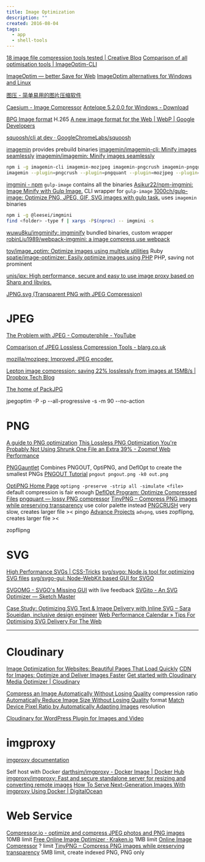 ```yaml
---
title: Image Optimization
description: ""
created: 2016-08-04
tags:
  - app
  - shell-tools
---
```


[18 image file compression tools tested | Creative Bloq](http://www.creativebloq.com/design/image-compression-tools-1132865)
[Comparison of all optimisation tools | ImageOptim-CLI](https://jamiemason.github.io/ImageOptim-CLI/)

[ImageOptim — better Save for Web](https://imageoptim.com/mac)
[ImageOptim alternatives for Windows and Linux](https://imageoptim.com/versions.html)

[图压 - 简单易用的图片压缩软件](https://tuya.xinxiao.tech/#open-source)

[Caesium - Image Compressor](https://saerasoft.com/caesium)
[Antelope 5.2.0.0 for Windows - Download](https://antelope.en.uptodown.com/windows)

[BPG Image format](http://bellard.org/bpg/) H.265
[A new image format for the Web | WebP | Google Developers](https://developers.google.com/speed/webp/)

[squoosh/cli at dev · GoogleChromeLabs/squoosh](https://github.com/GoogleChromeLabs/squoosh/tree/dev/cli)

[imagemin](https://github.com/imagemin?type=source) provides prebuild binaries
[imagemin/imagemin-cli: Minify images seamlessly](https://github.com/imagemin/imagemin-cli)
[imagemin/imagemin: Minify images seamlessly](https://github.com/imagemin/imagemin)

```sh
npm i -g imagemin-cli imagemin-mozjpeg imagemin-pngcrush imagemin-pngquant
imagemin --plugin=pngcrush --plugin=pngquant --plugin=mozjpeg --plugin=gifsicle --plugin=svgo "images/**" "outdir"
```

[imgmini - npm](https://www.npmjs.com/package/imgmini) `gulp-image` contains all the binaries
[Asikur22/npm-imgmini: Image Minify with Gulp Image.](https://github.com/Asikur22/npm-imgmini) CLI wrapper for `gulp-image`
[1000ch/gulp-image: Optimize PNG, JPEG, GIF, SVG images with gulp task.](https://github.com/1000ch/gulp-image) uses `imagemin` binaries

```sh
npm i -g @leesei/imgmini
find <folder> -type f | xargs -P$(nproc) -- imgmini -s
```

[wuwu8ku/imgminify: imgminify](https://github.com/wuwu8ku/imgminify) bundled binaries, custom wrapper
[robinLiu1989/webpack-imgmini: a image compress use webpack](https://github.com/robinLiu1989/webpack-imgmini)

[toy/image_optim: Optimize images using multiple utilities](https://github.com/toy/image_optim) Ruby
[spatie/image-optimizer: Easily optimize images using PHP](https://github.com/spatie/image-optimizer) PHP, saving not prominent

[unjs/ipx: High performance, secure and easy to use image proxy based on Sharp and libvips.](https://github.com/unjs/ipx/)

[JPNG.svg (Transparent PNG with JPEG Compression)](https://codepen.io/shshaw/full/LVKEdv?__cf_chl_jschl_tk__=15fe89eba4cfcd91483b5f446e2bd7e5ab144a98-1576653921-0-ARmYaylhbR0Nwzr7Mb1AyZfGpO-GnPHy5k34lS3n7FiDgdgDmphs82JUSbBitFdYosbBbcLbt3SMeNGDXfAg7qcL8aCfPc3aVx-H1FO8IE8lPAt4HL7pB9SqkIHxhSzdVtLbzZvZM_1aCFCBQYIBt4qhNpL3qNW-BW9BW7ywQXFm1hO9iZHbvT3KfbYlS7yH63F4Eh2K7encgLe89AfCvVEkoQckqI-16qekSdQt4PUznsma9fmmpgazM1G3xqO-lmc0gVczow9ykDT2FRLV3m4iCEtJgsKJN0hXf80xaSRyoz0ag-6mn7iimQf2zzl6NTU4Thbs8hz-L11V7PlL1zkjanQpR6aEoGEKHanbXEiM)

# JPEG

[The Problem with JPEG - Computerphile - YouTube](https://www.youtube.com/watch?v=yBX8GFqt6GA)

[Comparison of JPEG Lossless Compression Tools - blarg.co.uk](https://blarg.co.uk/blog/comparison-of-jpeg-lossless-compression-tools)

[mozilla/mozjpeg: Improved JPEG encoder.](https://github.com/mozilla/mozjpeg)

[Lepton image compression: saving 22% losslessly from images at 15MB/s | Dropbox Tech Blog](https://blogs.dropbox.com/tech/2016/07/lepton-image-compression-saving-22-losslessly-from-images-at-15mbs/)

[The home of PackJPG](http://www.elektronik.htw-aalen.de/packjpg/)

jpegoptim -P -p --all-progressive -s -m 90 --no-action <file>

# PNG

[A guide to PNG optimization](http://optipng.sourceforge.net/pngtech/optipng.html)
[This Lossless PNG Optimization You're Probably Not Using Shrunk One File an Extra 39% - Zoompf Web Performance](https://zoompf.com/blog/2014/11/png-optimization)

[PNGGauntlet](https://pnggauntlet.com/) Combines PNGOUT, OptiPNG, and DeflOpt to create the smallest PNGs
[PNGOUT Tutorial](http://advsys.net/ken/util/pngout.htm)
`pngout pngout.png -k0 out.png`

[OptiPNG Home Page](http://optipng.sourceforge.net/)
`optipng -preserve -strip all -simulate <file>` default compression is fair enough
[DeflOpt Program: Optimize Compressed Files](http://www.dotnetperls.com/deflopt)
[pngquant — lossy PNG compressor](https://pngquant.org/)
[TinyPNG – Compress PNG images while preserving transparency](https://tinypng.com/) use color palette instead
[PNGCRUSH](https://pmt.sourceforge.io/pngcrush/) very slow, creates larger file ><
pingo
[Advance Projects](http://www.advancemame.it/doc-advpng.html) `advpng`, uses zopflipng, creates larger file ><

zopflipng

# SVG

[High Performance SVGs | CSS-Tricks](https://css-tricks.com/high-performance-svgs/)
[svg/svgo: Node.js tool for optimizing SVG files](https://github.com/svg/svgo)
[svg/svgo-gui: Node-WebKit based GUI for SVGO](https://github.com/svg/svgo-gui)

[SVGOMG - SVGO's Missing GUI](https://jakearchibald.github.io/svgomg/) with live feedback
[SVGito - An SVG Optimizer — Sketch Master](https://sketchmaster.com/svg-optimizer)

[Case Study: Optimizing SVG Text & Image Delivery with Inline SVG – Sara Soueidan, inclusive design engineer](https://www.sarasoueidan.com/blog/optimizing-svg-delivery-with-svg/)
[Web Performance Calendar » Tips For Optimising SVG Delivery For The Web](https://calendar.perfplanet.com/2014/tips-for-optimising-svg-delivery-for-the-web/)

---

# Cloudinary

[Image Optimization for Websites: Beautiful Pages That Load Quickly](https://cloudinary.com/blog/image_optimization_for_websites_beautiful_pages_that_load_quickly)
[CDN for Images: Optimize and Deliver Images Faster](https://cloudinary.com/blog/delivering_all_your_websites_images_through_a_cdn)
[Get started with Cloudinary Media Optimizer | Cloudinary](https://cloudinary.com/documentation/media_optimizer_get_started)

[Compress an Image Automatically Without Losing Quality](https://cloudinary.com/blog/the_holy_grail_of_image_optimization_or_balancing_visual_quality_and_file_size) compression ratio
[Automatically Reduce Image Size Without Losing Quality](https://cloudinary.com/blog/adaptive_browser_based_image_format_delivery) format
[Match Device Pixel Ratio by Automatically Adapting Images](https://cloudinary.com/blog/how_to_automatically_adapt_website_images_to_retina_and_hidpi_devices) resolution

[Cloudinary for WordPress Plugin for Images and Video](https://cloudinary.com/blog/introducing_cloudinary_s_wordpress_plugin_for_dynamic_images_and_video)

# imgproxy

[imgproxy documentation](https://docs.imgproxy.net/)

Self host with Docker
[darthsim/imgproxy - Docker Image | Docker Hub](https://hub.docker.com/r/darthsim/imgproxy/)
[imgproxy/imgproxy: Fast and secure standalone server for resizing and converting remote images](https://github.com/imgproxy/imgproxy)
[How To Serve Next-Generation Images With imgproxy Using Docker | DigitalOcean](https://www.digitalocean.com/community/tutorials/how-to-serve-next-generation-images-with-imgproxy-using-docker)

# Web Service

[Compressor.io - optimize and compress JPEG photos and PNG images](https://compressor.io/) 10MB limit
[Free Online Image Optimizer · Kraken.io](https://kraken.io/web-interface) 1MB limit
[Online Image Сompressor](https://imagecompressor.com/) ? limit
[TinyPNG – Compress PNG images while preserving transparency](https://tinypng.com/) 5MB limit, create indexed PNG, PNG only
